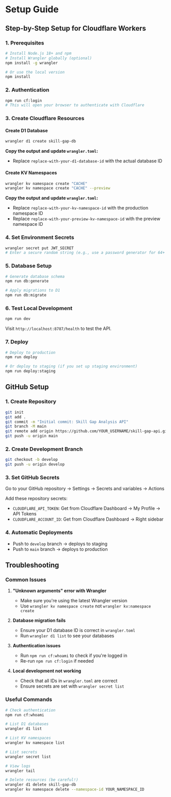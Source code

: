 # Setup Guide

## Step-by-Step Setup for Cloudflare Workers

### 1. Prerequisites
```bash
# Install Node.js 18+ and npm
# Install Wrangler globally (optional)
npm install -g wrangler

# Or use the local version
npm install
```

### 2. Authentication
```bash
npm run cf:login
# This will open your browser to authenticate with Cloudflare
```

### 3. Create Cloudflare Resources

#### Create D1 Database
```bash
wrangler d1 create skill-gap-db
```

**Copy the output and update `wrangler.toml`:**
- Replace `replace-with-your-d1-database-id` with the actual database ID

#### Create KV Namespaces
```bash
wrangler kv namespace create "CACHE"
wrangler kv namespace create "CACHE" --preview
```

**Copy the output and update `wrangler.toml`:**
- Replace `replace-with-your-kv-namespace-id` with the production namespace ID
- Replace `replace-with-your-preview-kv-namespace-id` with the preview namespace ID

### 4. Set Environment Secrets
```bash
wrangler secret put JWT_SECRET
# Enter a secure random string (e.g., use a password generator for 64+ characters)
```

### 5. Database Setup
```bash
# Generate database schema
npm run db:generate

# Apply migrations to D1
npm run db:migrate
```

### 6. Test Local Development
```bash
npm run dev
```

Visit `http://localhost:8787/health` to test the API.

### 7. Deploy
```bash
# Deploy to production
npm run deploy

# Or deploy to staging (if you set up staging environment)
npm run deploy:staging
```

## GitHub Setup

### 1. Create Repository
```bash
git init
git add .
git commit -m "Initial commit: Skill Gap Analysis API"
git branch -M main
git remote add origin https://github.com/YOUR_USERNAME/skill-gap-api.git
git push -u origin main
```

### 2. Create Development Branch
```bash
git checkout -b develop
git push -u origin develop
```

### 3. Set GitHub Secrets
Go to your GitHub repository → Settings → Secrets and variables → Actions

Add these repository secrets:
- `CLOUDFLARE_API_TOKEN`: Get from Cloudflare Dashboard → My Profile → API Tokens
- `CLOUDFLARE_ACCOUNT_ID`: Get from Cloudflare Dashboard → Right sidebar

### 4. Automatic Deployments
- Push to `develop` branch → deploys to staging
- Push to `main` branch → deploys to production

## Troubleshooting

### Common Issues

1. **"Unknown arguments" error with Wrangler**
   - Make sure you're using the latest Wrangler version
   - Use `wrangler kv namespace create` not `wrangler kv:namespace create`

2. **Database migration fails**
   - Ensure your D1 database ID is correct in `wrangler.toml`
   - Run `wrangler d1 list` to see your databases

3. **Authentication issues**
   - Run `npm run cf:whoami` to check if you're logged in
   - Re-run `npm run cf:login` if needed

4. **Local development not working**
   - Check that all IDs in `wrangler.toml` are correct
   - Ensure secrets are set with `wrangler secret list`

### Useful Commands
```bash
# Check authentication
npm run cf:whoami

# List D1 databases
wrangler d1 list

# List KV namespaces
wrangler kv namespace list

# List secrets
wrangler secret list

# View logs
wrangler tail

# Delete resources (be careful!)
wrangler d1 delete skill-gap-db
wrangler kv namespace delete --namespace-id YOUR_NAMESPACE_ID
```